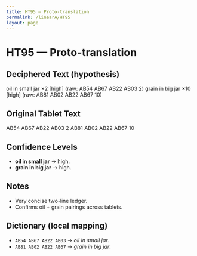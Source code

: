 ```yaml
---
title: HT95 — Proto-translation
permalink: /linearA/HT95
layout: page
---
```


# HT95 — Proto-translation

## Deciphered Text (hypothesis)
oil in small jar ×2   [high]   (raw: AB54 AB67 AB22 AB03 2)
grain in big jar ×10  [high]   (raw: AB81 AB02 AB22 AB67 10)

## Original Tablet Text
AB54 AB67 AB22 AB03 2
AB81 AB02 AB22 AB67 10

## Confidence Levels
- **oil in small jar** → high.  
- **grain in big jar** → high.  

## Notes
- Very concise two-line ledger.  
- Confirms oil + grain pairings across tablets.  

## Dictionary (local mapping)
- `AB54 AB67 AB22 AB03` → *oil in small jar*.  
- `AB81 AB02 AB22 AB67` → *grain in big jar*.  